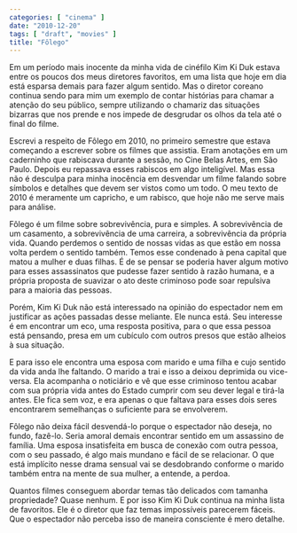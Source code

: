 ```yaml
---
categories: [ "cinema" ]
date: "2010-12-20"
tags: [ "draft", "movies" ]
title: "Fôlego"
---
```

Em um período mais inocente da minha vida de cinéfilo Kim Ki Duk estava
entre os poucos dos meus diretores favoritos, em uma lista que hoje em
dia está esparsa demais para fazer algum sentido. Mas o diretor coreano
continua sendo para mim um exemplo de contar histórias para chamar a
atenção do seu público, sempre utilizando o chamariz das situações
bizarras que nos prende e nos impede de desgrudar os olhos da tela até
o final do filme.

Escrevi a respeito de Fôlego em 2010, no primeiro semestre que estava
começando a escrever sobre os filmes que assistia. Eram anotações em
um caderninho que rabiscava durante a sessão, no Cine Belas Artes, em
São Paulo. Depois eu repassava esses rabiscos em algo inteligível. Mas
essa não é desculpa para minha inocência em desvendar um filme falando
sobre símbolos e detalhes que devem ser vistos como um todo. O meu
texto de 2010 é meramente um capricho, e um rabisco, que hoje não me
serve mais para análise.

Fôlego é um filme sobre sobrevivência, pura e simples. A sobrevivência
de um casamento, a sobrevivência de uma carreira, a sobrevivência da
própria vida. Quando perdemos o sentido de nossas vidas as que estão
em nossa volta perdem o sentido também. Temos esse condenado à pena
capital que matou a mulher e duas filhas. É de se pensar se poderia
haver algum motivo para esses assassinatos que pudesse fazer sentido à
razão humana, e a própria proposta de suavizar o ato deste criminoso
pode soar repulsiva para a maioria das pessoas.

Porém, Kim Ki Duk não está interessado na opinião do espectador nem
em justificar as ações passadas desse meliante. Ele nunca está. Seu
interesse é em encontrar um eco, uma resposta positiva, para o que essa
pessoa está pensando, presa em um cubículo com outros presos que estão
alheios à sua situação.

E para isso ele encontra uma esposa com marido e uma filha e cujo sentido
da vida anda lhe faltando. O marido a trai e isso a deixou deprimida ou
vice-versa. Ela acompanha o noticiário e vê que esse criminoso tentou
acabar com sua própria vida antes do Estado cumprir com seu dever legal
e tirá-la antes. Ele fica sem voz, e era apenas o que faltava para esses
dois seres encontrarem semelhanças o suficiente para se envolverem.

Fôlego não deixa fácil desvendá-lo porque o espectador não deseja, no
fundo, fazê-lo. Seria amoral demais encontrar sentido em um assassino de
família. Uma esposa insatisfeita em busca de conexão com outra pessoa,
com o seu passado, é algo mais mundano e fácil de se relacionar. O
que está implícito nesse drama sensual vai se desdobrando conforme o
marido também entra na mente de sua mulher, a entende, a perdoa.

Quantos filmes conseguem abordar temas tão delicados com tamanha
propriedade? Quase nenhum. E por isso Kim Ki Duk continua na minha lista
de favoritos. Ele é o diretor que faz temas impossíveis parecerem
fáceis. Que o espectador não perceba isso de maneira consciente é
mero detalhe.
